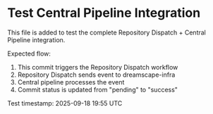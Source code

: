 # Test Central Pipeline Integration

This file is added to test the complete Repository Dispatch + Central Pipeline integration.

Expected flow:
1. This commit triggers the Repository Dispatch workflow
2. Repository Dispatch sends event to dreamscape-infra
3. Central pipeline processes the event
4. Commit status is updated from "pending" to "success"

Test timestamp: 2025-09-18 19:55 UTC